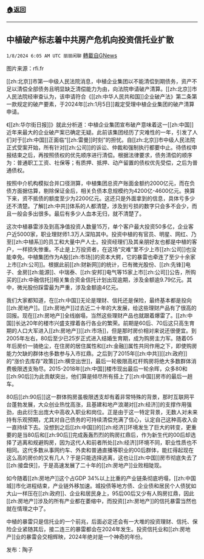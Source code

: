 ###  [:house:返回](README.md)
---


## 中植破产标志着中共房产危机向投资信托业扩散
`1/8/2024 6:05 AM UTC 丽丽闲聊` [轉載自GNews](https://gnews.org/articles/2195666)

图片来源：rfi.fr

[[zh:北京]]市第一中级人民法院消息，中植企业集团以不能清偿到期债务，资产不足以清偿全部债务且明显缺乏清偿能力为由，向法院申请破产清算。[[zh:北京]]市人民法院经审查认为，该申请符合《[[zh:中华人民共和国]]企业破产法》第二条第一款规定的破产要素，于2024年[[zh:1月5日]]裁定受理中植企业集团的破产清算申请。

《[[zh:华尔街日报]]》就此分析道：中植企业集团宣布破产意味着这一[[zh:中国]]近年来最大的企业破产案已确定无疑。此前该集团经历了灾难性的一年，引发了人们对于[[zh:中国]]正面临“[[zh:雷曼]]时刻”的担忧。自[[zh:北京]]市中级人民法院正式受案开始，所有针对[[zh:公司]]的诉讼、仲裁和强制执行都要中止。待债权申报结束之后，再按照债权的优先顺序进行清偿。根据法律要求，债务清偿的顺序为：普通职工工资、社保等；有质押、抵押、动产留置的债权优先受偿，之后为普通债权。

按照中介机构模拟合并口径测算，中植集团总资产账面金额约2000亿元，而在负债方面据估算，剔除保证金后，相关负债本息规模约为4200亿-4600亿元。换算下来，资不抵债的额度至少为2200亿元。这还只是外面拿到的信息，具体亏多少还不清楚。了解[[zh:中共]]体系的人都清楚，涉及到亏损的数字只会多不会少，而且一般会多出很多。最后有多少人血本无归，就不清楚了。

这次中植暴雷涉及到高净值投资人数量15万，单个客户最大投资50多亿，企业客户近5000家，职业理财师1.3万人深陷其中。投资中植的有官员、明星、网红、乃至[[zh:中植系]]的员工和大量中产人士。投资经理们及其亲朋好友也都是中植的客户，一样损失惨重。不止是上万投资者，在这场“灾难”里不少上市[[zh:公司]]也没能幸免。中植集团作为A股[[zh:市场]]的资本大鳄，它的暴雷也牵连了至少十余家上市[[zh:公司]]。根据此前[[zh:财新网]]的统计，已有微光股份、[[zh:先锋]]电子、金房[[zh:能源]]、中瑞泰、[[zh:安邦]]电气等15家上市[[zh:公司]]公告，所购买的[[zh:中融信托]]相关集合资金信托计划出现逾期，涉及金额逾9.79亿元。其中，微光股份踩雷最为严重，涉及金额逾4亿元。

我们大家都知道，在[[zh:中国]]无论是理财、信托还是保险，最终基本都是投向[[zh:房地产]]。[[zh:房地产]]过去近二十年的大发展，给这些理财产品有了很高的回报。现在[[zh:房地产]]全线崩塌，当然这些理财产品也就跟着爆雷了。[[zh:中国]]长达20年的楼市兴盛支撑着各行各业的繁荣。前期是60后、70后这只高生育期的人口大军进入[[zh:房地产]][[zh:市场]]，但是那时房价相对来说还很便宜。到2005年左右，80后至少已25岁正式进入结婚生育期，成为购房主力军。随着05年后房价一骑绝尘，在住房的居住属性和[[zh:金融]]属性共同作用之下，即使购房能力欠缺的群体也多数参与入市扛鼎。之后到了2015年[[zh:中共]][[zh:政府]]的“涨价去库存”政策[[zh:横空出世]]，最后一轮极限高杠杆购房将绝大多数群体消费极限透支殆尽。2015-2018年[[zh:中国]]楼市现出最后一轮余晖，众多80和[[zh:90后]]为此贡献突出，他们算是倾尽所有搭上了[[zh:中国]]房市的最后一趟车。

80后[[zh:90后]]这一群体购房虽极限透支却有着非常特殊的背景，那时互联网平台蓬勃发展，大众创业热忱高涨，且基建和地产浪潮对[[zh:经济]]的支撑作用强劲，由此衍生出庞大中高收入职业和岗位。正是由于这一特定背景，无数人对未来持有乐观预期，尤其对自己债务的可持续清偿充满了信心，认定自己这种高收入会一直持续下去。没想到之后[[zh:中国]]的[[zh:经济]]环境发生了巨大的转变，更重要的是当80后和[[zh:90后]]完成轰轰烈烈的购房扛鼎后，作为新生代的00后却选择了逃离和规避购房，因为这代人和前者所处[[zh:经济]]环境不同，职业性质也不相同。这代多数从事网约车、外卖和普通直播等职业的00后群体，能扛得起现在这么高的房价的又有几人？于是只能选择逃离，这也让[[zh:中国]]房市彻底失去了[[zh:接盘侠]]，于是高速发展了二十年的[[zh:房地产]]业败相陡现。

如今随着[[zh:房地产]]这个占GDP 34%以上比重的产业链条彻底坍塌，[[zh:中国城]]市化进程结束，产业链外移加速。城投债等地方债、企业债和居民个人债犹如大山一样压在[[zh:政府]]、企业和居民身上，95后00后又少有人购房扛鼎，因此[[zh:房地产]]涉及的所有产业都在萎缩中，而投资[[zh:房地产]]的信托暴雷当然也就在情理之中了。

中植的暴雷只是信托业的一个前兆，后面必定还会有一大堆的投资理财、信托、保险企业紧随其后，接二连三的暴雷都会在2024年发生。投资信托业和[[zh:房地产]]业的暴雷会交相辉映，2024年绝对是一个神奇的年份。

发布：陶子
